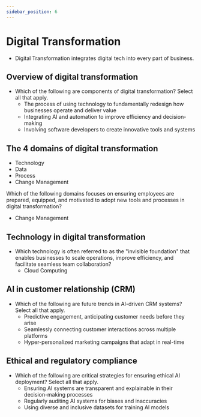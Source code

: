 ```yaml
---
sidebar_position: 6
---
```


# Digital Transformation

- Digital Transformation integrates digital tech into every part of business.

## Overview of digital transformation

- Which of the following are components of digital transformation? Select all that apply.
  - The process of using technology to fundamentally redesign how businesses operate and deliver value
  - Integrating AI and automation to improve efficiency and decision-making
  - Involving software developers to create innovative tools and systems

## The 4 domains of digital transformation

- Technology
- Data
- Process
- Change Management

Which of the following domains focuses on ensuring employees are prepared, equipped, and motivated to adopt new tools and processes in digital transformation?

- Change Management

## Technology in digital transformation

- Which technology is often referred to as the "invisible foundation" that enables businesses to scale operations, improve efficiency, and facilitate seamless team collaboration?
  - Cloud Computing

## AI in customer relationship (CRM)

- Which of the following are future trends in AI-driven CRM systems? Select all that apply.
  - Predictive engagement, anticipating customer needs before they arise
  - Seamlessly connecting customer interactions across multiple platforms
  - Hyper-personalized marketing campaigns that adapt in real-time

## Ethical and regulatory compliance

- Which of the following are critical strategies for ensuring ethical AI deployment? Select all that apply.
  - Ensuring AI systems are transparent and explainable in their decision-making processes
  - Regularly auditing AI systems for biases and inaccuracies
  - Using diverse and inclusive datasets for training AI models
